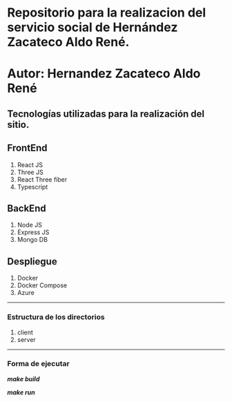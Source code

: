 # Repositorio para la realizacion del servicio social de Hernández Zacateco Aldo René.
# Autor: Hernandez Zacateco Aldo René 

## Tecnologías utilizadas para la realización del sitio.

## FrontEnd  
1. React JS
2. Three JS
3. React Three fiber
4. Typescript

## BackEnd 
1. Node JS
2. Express JS  
3. Mongo DB

## Despliegue 
1. Docker 
2. Docker Compose
3. Azure 

---

### Estructura de los directorios
1. client
2. server

---

### Forma de ejecutar

***make build*** 

***make run***
